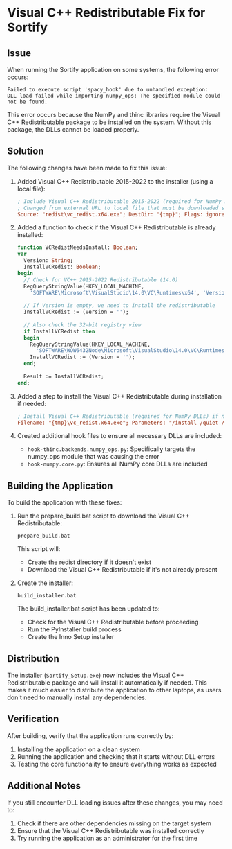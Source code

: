 # Visual C++ Redistributable Fix for Sortify

## Issue

When running the Sortify application on some systems, the following error occurs:

```
Failed to execute script 'spacy_hook' due to unhandled exception: 
DLL load failed while importing numpy_ops: The specified module could not be found.
```

This error occurs because the NumPy and thinc libraries require the Visual C++ Redistributable package to be installed on the system. Without this package, the DLLs cannot be loaded properly.

## Solution

The following changes have been made to fix this issue:

1. Added Visual C++ Redistributable 2015-2022 to the installer (using a local file):
   ```ini
   ; Include Visual C++ Redistributable 2015-2022 (required for NumPy DLLs)
   ; Changed from external URL to local file that must be downloaded separately
   Source: "redist\vc_redist.x64.exe"; DestDir: "{tmp}"; Flags: ignoreversion deleteafterinstall
   ```

2. Added a function to check if the Visual C++ Redistributable is already installed:
   ```pascal
   function VCRedistNeedsInstall: Boolean;
   var
     Version: String;
     InstallVCRedist: Boolean;
   begin
     // Check for VC++ 2015-2022 Redistributable (14.0)
     RegQueryStringValue(HKEY_LOCAL_MACHINE,
       'SOFTWARE\Microsoft\VisualStudio\14.0\VC\Runtimes\x64', 'Version', Version);
     
     // If Version is empty, we need to install the redistributable
     InstallVCRedist := (Version = '');
     
     // Also check the 32-bit registry view
     if InstallVCRedist then
     begin
       RegQueryStringValue(HKEY_LOCAL_MACHINE,
         'SOFTWARE\WOW6432Node\Microsoft\VisualStudio\14.0\VC\Runtimes\x64', 'Version', Version);
       InstallVCRedist := (Version = '');
     end;
     
     Result := InstallVCRedist;
   end;
   ```

3. Added a step to install the Visual C++ Redistributable during installation if needed:
   ```ini
   ; Install Visual C++ Redistributable (required for NumPy DLLs) if needed
   Filename: "{tmp}\vc_redist.x64.exe"; Parameters: "/install /quiet /norestart"; StatusMsg: "Installing Visual C++ Redistributable (required for NumPy)..."; Flags: waituntilterminated; Check: VCRedistNeedsInstall
   ```

4. Created additional hook files to ensure all necessary DLLs are included:
   - `hook-thinc.backends.numpy_ops.py`: Specifically targets the numpy_ops module that was causing the error
   - `hook-numpy.core.py`: Ensures all NumPy core DLLs are included

## Building the Application

To build the application with these fixes:

1. Run the prepare_build.bat script to download the Visual C++ Redistributable:
   ```
   prepare_build.bat
   ```
   This script will:
   - Create the redist directory if it doesn't exist
   - Download the Visual C++ Redistributable if it's not already present

2. Create the installer:
   ```
   build_installer.bat
   ```
   The build_installer.bat script has been updated to:
   - Check for the Visual C++ Redistributable before proceeding
   - Run the PyInstaller build process
   - Create the Inno Setup installer

## Distribution

The installer (`Sortify_Setup.exe`) now includes the Visual C++ Redistributable package and will install it automatically if needed. This makes it much easier to distribute the application to other laptops, as users don't need to manually install any dependencies.

## Verification

After building, verify that the application runs correctly by:

1. Installing the application on a clean system
2. Running the application and checking that it starts without DLL errors
3. Testing the core functionality to ensure everything works as expected

## Additional Notes

If you still encounter DLL loading issues after these changes, you may need to:

1. Check if there are other dependencies missing on the target system
2. Ensure that the Visual C++ Redistributable was installed correctly
3. Try running the application as an administrator for the first time